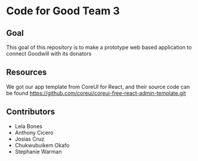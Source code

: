 # Code for Good Team 3

## Goal
This goal of this repository is to make a prototype web based application to connect Goodwill with its donators

## Resources
We got our app template from CoreUI for React, and their source code can be found  https://github.com/coreui/coreui-free-react-admin-template.git

## Contributors
- Lela Bones
- Anthony Cicero
- Josias Cruz
- Chukwubuikem Okafo
- Stephanie Warman
